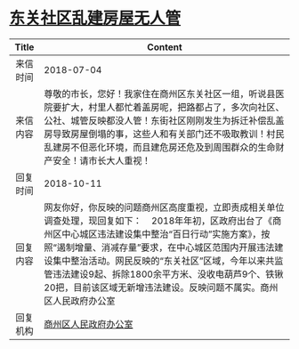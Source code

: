 # <a href="http://www.shangluo.gov.cn/zmhd/ldxxxx.jsp?urltype=leadermail.LeaderMailContentUrl&wbtreeid=1112&leadermailid=4802">东关社区乱建房屋无人管</a>
| Title |                                                                                                    Content                                                                                                    |
|:-----:|---------------------------------------------------------------------------------------------------------------------------------------------------------------------------------------------------------------|
| 来信时间  | 2018-07-04                                                                                                                                                                                                    |
| 来信内容  | 尊敬的市长，您好！我家住在商州区东关社区一组，听说县医院要扩大，村里人都忙着盖房呢，把路都占了，多次向社区、公社、城管反映都没人管！东街社区刚刚发生为拆迁补偿乱盖房导致房屋倒塌的事，这些人和有关部门还不吸取教训！村民乱建房不但恶化环境，而且建危房还危及到周围群众的生命财产安全！请市长大人重视！                                                           |
| 回复时间  | 2018-10-11                                                                                                                                                                                                    |
| 回复内容  | 网友你好，你反映的问题商州区高度重视，立即责成相关单位调查处理，现回复如下：    2018年年初，区政府出台了《商州区中心城区违法建设集中整治“百日行动”实施方案》，按照“遏制增量、消减存量”要求，在中心城区范围内开展违法建设集中整治活动。网民反映的“东关社区”区域，今年以来共监管违法建设9起、拆除1800余平方米、没收电葫芦9个、铁锹20把，目前该区域无新增违法建设。反映问题不属实。商州区人民政府办公室 |
| 回复机构  | <a href="../../categories/agencies/商州区人民政府办公室.md">商州区人民政府办公室</a>                                                                                                                                                |
